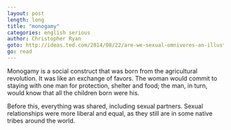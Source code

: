 ```yaml
---
layout: post
length: long
title: "monogamy"
categories: english serious
author: Christopher Ryan
goto: http://ideas.ted.com/2014/08/22/are-we-sexual-omnivores-an-illustrated-idea/
go: read
---
```

Monogamy is a social construct that was born from the agricultural revolution. It was like an exchange of favors. The woman would commit to staying with one man for protection, shelter and food; the man, in turn, would know that all the children born were his.

Before this, everything was shared, including sexual partners. Sexual relationships were more liberal and equal, as they still are in some native tribes around the world.
